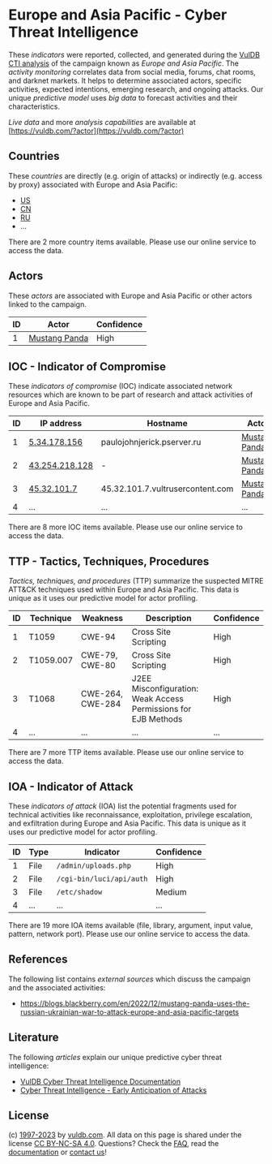 # Europe and Asia Pacific - Cyber Threat Intelligence

These _indicators_ were reported, collected, and generated during the [VulDB CTI analysis](https://vuldb.com/?kb.cti) of the campaign known as _Europe and Asia Pacific_. The _activity monitoring_ correlates data from social media, forums, chat rooms, and darknet markets. It helps to determine associated actors, specific activities, expected intentions, emerging research, and ongoing attacks. Our unique _predictive model_ uses _big data_ to forecast activities and their characteristics.

_Live data_ and more _analysis capabilities_ are available at [https://vuldb.com/?actor](https://vuldb.com/?actor)

## Countries

These _countries_ are directly (e.g. origin of attacks) or indirectly (e.g. access by proxy) associated with Europe and Asia Pacific:

* [US](https://vuldb.com/?country.us)
* [CN](https://vuldb.com/?country.cn)
* [RU](https://vuldb.com/?country.ru)
* ...

There are 2 more country items available. Please use our online service to access the data.

## Actors

These _actors_ are associated with Europe and Asia Pacific or other actors linked to the campaign.

ID | Actor | Confidence
-- | ----- | ----------
1 | [Mustang Panda](https://vuldb.com/?actor.mustang_panda) | High

## IOC - Indicator of Compromise

These _indicators of compromise_ (IOC) indicate associated network resources which are known to be part of research and attack activities of Europe and Asia Pacific.

ID | IP address | Hostname | Actor | Confidence
-- | ---------- | -------- | ----- | ----------
1 | [5.34.178.156](https://vuldb.com/?ip.5.34.178.156) | paulojohnjerick.pserver.ru | [Mustang Panda](https://vuldb.com/?actor.mustang_panda) | High
2 | [43.254.218.128](https://vuldb.com/?ip.43.254.218.128) | - | [Mustang Panda](https://vuldb.com/?actor.mustang_panda) | High
3 | [45.32.101.7](https://vuldb.com/?ip.45.32.101.7) | 45.32.101.7.vultrusercontent.com | [Mustang Panda](https://vuldb.com/?actor.mustang_panda) | High
4 | ... | ... | ... | ...

There are 8 more IOC items available. Please use our online service to access the data.

## TTP - Tactics, Techniques, Procedures

_Tactics, techniques, and procedures_ (TTP) summarize the suspected MITRE ATT&CK techniques used within Europe and Asia Pacific. This data is unique as it uses our predictive model for actor profiling.

ID | Technique | Weakness | Description | Confidence
-- | --------- | -------- | ----------- | ----------
1 | T1059 | CWE-94 | Cross Site Scripting | High
2 | T1059.007 | CWE-79, CWE-80 | Cross Site Scripting | High
3 | T1068 | CWE-264, CWE-284 | J2EE Misconfiguration: Weak Access Permissions for EJB Methods | High
4 | ... | ... | ... | ...

There are 7 more TTP items available. Please use our online service to access the data.

## IOA - Indicator of Attack

These _indicators of attack_ (IOA) list the potential fragments used for technical activities like reconnaissance, exploitation, privilege escalation, and exfiltration during Europe and Asia Pacific. This data is unique as it uses our predictive model for actor profiling.

ID | Type | Indicator | Confidence
-- | ---- | --------- | ----------
1 | File | `/admin/uploads.php` | High
2 | File | `/cgi-bin/luci/api/auth` | High
3 | File | `/etc/shadow` | Medium
4 | ... | ... | ...

There are 19 more IOA items available (file, library, argument, input value, pattern, network port). Please use our online service to access the data.

## References

The following list contains _external sources_ which discuss the campaign and the associated activities:

* https://blogs.blackberry.com/en/2022/12/mustang-panda-uses-the-russian-ukrainian-war-to-attack-europe-and-asia-pacific-targets

## Literature

The following _articles_ explain our unique predictive cyber threat intelligence:

* [VulDB Cyber Threat Intelligence Documentation](https://vuldb.com/?kb.cti)
* [Cyber Threat Intelligence - Early Anticipation of Attacks](https://www.scip.ch/en/?labs.20201022)

## License

(c) [1997-2023](https://vuldb.com/?kb.changelog) by [vuldb.com](https://vuldb.com/?kb.about). All data on this page is shared under the license [CC BY-NC-SA 4.0](https://creativecommons.org/licenses/by-nc-sa/4.0/). Questions? Check the [FAQ](https://vuldb.com/?kb.faq), read the [documentation](https://vuldb.com/?kb) or [contact us](https://vuldb.com/?contact)!

